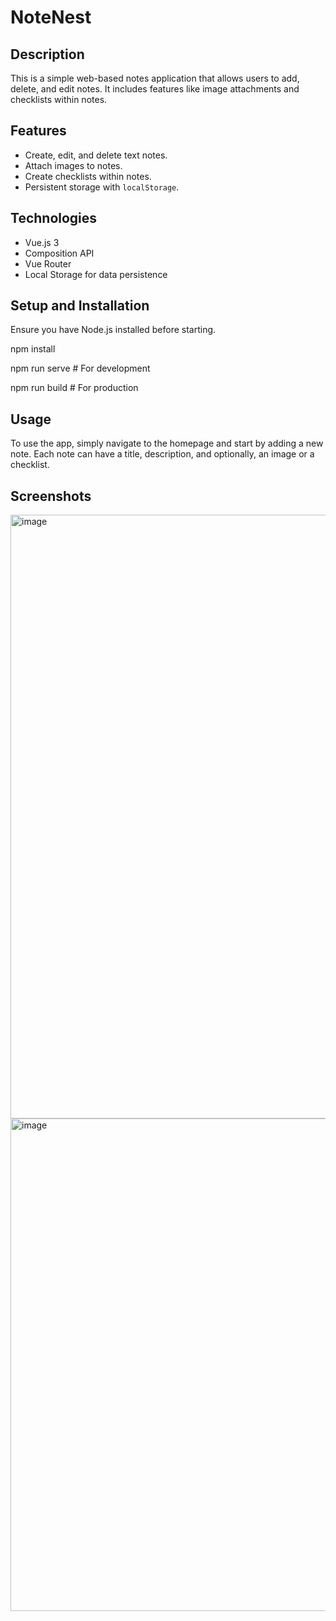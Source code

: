 # NoteNest


## Description

This is a simple web-based notes application that allows users to add, delete, and edit notes. It includes features like image attachments and checklists within notes.

## Features

- Create, edit, and delete text notes.
- Attach images to notes.
- Create checklists within notes.
- Persistent storage with `localStorage`.


## Technologies

- Vue.js 3
- Composition API
- Vue Router
- Local Storage for data persistence

## Setup and Installation

Ensure you have Node.js installed before starting.

npm install

npm run serve # For development

npm run build # For production

## Usage

To use the app, simply navigate to the homepage and start by adding a new note. Each note can have a title, description, and optionally, an image or a checklist.

## Screenshots

<img width="966" alt="image" src="https://github.com/thanoskour/Test-notes-app/assets/72459118/1b124343-22ee-4e4f-97a5-43c37cea83d7">
<img width="788" alt="image" src="https://github.com/thanoskour/Test-notes-app/assets/72459118/946805ba-d02c-4010-8100-b9a4612dbb06">

